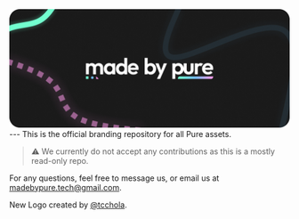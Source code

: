 <img src="Banners/Main Banner - Rounded.png">
---
This is the official branding repository for all Pure assets.

> ⚠️ We currently do not accept any contributions as this is a mostly read-only repo.

For any questions, feel free to message us, or email us at <a href="mailto:madebypure.tech@gmail.com">madebypure.tech@gmail.com</a>.

New Logo created by [@tcchola](https://github.com/@tcchola).